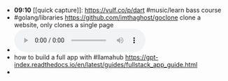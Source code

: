 - **09:10** [[quick capture]]:  https://vulf.co/p/dart #music/learn bass course
- #golang/libraries https://github.com/imthaghost/goclone clone a website, only clones a single page
- ![2023-03-20-18-56-11.aac](../assets/2023-03-20-18-56-11.aac)
- how to build a full app with #llamahub https://gpt-index.readthedocs.io/en/latest/guides/fullstack_app_guide.html
-